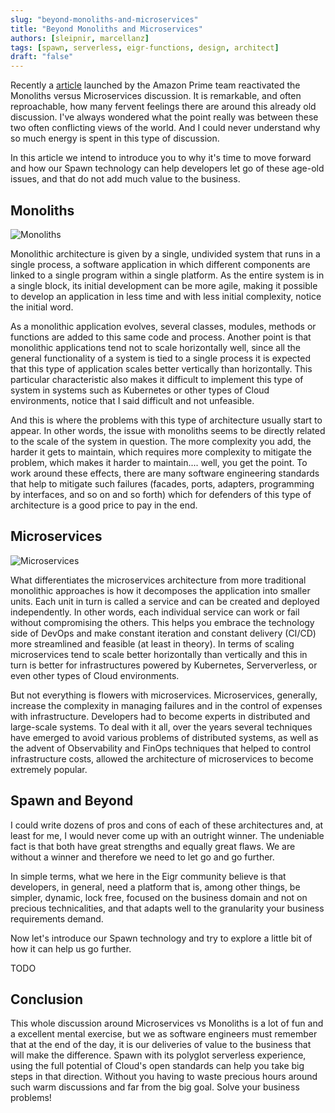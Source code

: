 ```yaml
---
slug: "beyond-monoliths-and-microservices"
title: "Beyond Monoliths and Microservices"
authors: [sleipnir, marcellanz]
tags: [spawn, serverless, eigr-functions, design, architect]
draft: "false"
---
```


Recently a [article](https://www.primevideotech.com/video-streaming/scaling-up-the-prime-video-audio-video-monitoring-service-and-reducing-costs-by-90)
launched by the Amazon Prime team reactivated the Monoliths versus Microservices discussion. It is remarkable, and often reproachable, 
how many fervent feelings there are around this already old discussion.
I've always wondered what the point really was between these two often conflicting views of the world. And I could never understand why 
so much energy is spent in this type of discussion.

In this article we intend to introduce you to why it's time to move forward and how our Spawn technology can help developers 
let go of these age-old issues, and that do not add much value to the business.

## Monoliths

![Monoliths](/img/monoliths.jpg "Monoliths")

Monolithic architecture is given by a single, undivided system that runs in a single process, a software application in which different components are linked to a single program within a single platform.
As the entire system is in a single block, its initial development can be more agile, making it possible to develop an application in less time and with less initial complexity, notice the initial word.

As a monolithic application evolves, several classes, modules, methods or functions are added to this same code and process.
Another point is that monolithic applications tend not to scale horizontally well, since all the general functionality of a system is tied to a single process it is expected that this type of application scales better vertically than horizontally. This particular characteristic also makes it difficult to implement this type of system in systems such as Kubernetes or other types of Cloud environments, notice that I said difficult and not unfeasible.

And this is where the problems with this type of architecture usually start to appear. In other words, the issue with monoliths seems to be directly related to the scale of the system in question. The more complexity you add, the harder it gets to maintain, which requires more complexity to mitigate the problem, which makes it harder to maintain.... well, you get the point.
To work around these effects, there are many software engineering standards that help to mitigate such failures (facades, ports, adapters, programming by interfaces, and so on and so forth)
which for defenders of this type of architecture is a good price to pay in the end. 


## Microservices

![Microservices](/img/microservices.jpg "Microservices")

What differentiates the microservices architecture from more traditional monolithic approaches is how it decomposes the application into smaller units. Each unit in turn is called a service and can be created and deployed independently. In other words, each individual service can work or fail without compromising the others. This helps you embrace the technology side of DevOps and make constant iteration and constant delivery (CI/CD) more streamlined and feasible (at least in theory).
In terms of scaling microservices tend to scale better horizontally than vertically and this in turn is better for infrastructures powered by Kubernetes, Serververless, or even other types of Cloud environments.

But not everything is flowers with microservices. Microservices, generally, increase the complexity in managing failures and in the control of expenses with infrastructure. Developers had to become experts in distributed and large-scale systems.
To deal with it all, over the years several techniques have emerged to avoid various problems of distributed systems, as well as the advent of Observability and FinOps techniques that helped to control infrastructure costs, allowed the architecture of microservices to become extremely popular.


## Spawn and Beyond

I could write dozens of pros and cons of each of these architectures and, at least for me, I would never come up with an outright winner. The undeniable fact is that both have great strengths and equally great flaws. We are without a winner and therefore we need to let go and go further.

In simple terms, what we here in the Eigr community believe is that developers, in general, need a platform that is, among other things, be simpler, dynamic, lock free, focused on the business domain and not on precious technicalities, and that adapts well to the granularity your business requirements demand.

Now let's introduce our Spawn technology and try to explore a little bit of how it can help us go further.

TODO

## Conclusion

This whole discussion around Microservices vs Monoliths is a lot of fun and a excellent mental exercise, but we as software engineers must remember
that at the end of the day, it is our deliveries of value to the business that will make the difference. Spawn with its polyglot serverless experience, using the full potential of Cloud's open standards can help you take big steps in that direction. Without you having to waste precious hours around such warm discussions and far from the big goal. Solve your business problems!